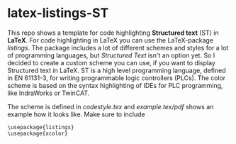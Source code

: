 # latex-listings-ST

This repo shows a template for code highlighting **Structured text** (ST) in **LaTeX**.
For code highlighting in LaTeX you can use the LaTeX-package _listings_. The package includes a lot of different schemes and styles for a lot of programming languages, but *Structured Text* isn't an option yet. So I decided to create a custom scheme you can use, if you want to display Structured text in LaTeX. ST is a high level programming language, defined in EN 61131-3, for writing programmable logic controllers (PLCs). 
The color scheme is based on the syntax highlighting of IDEs for PLC programming, like IndraWorks or TwinCAT.

The scheme is defined in _codestyle.tex_ and _example.tex/pdf_ shows an example how it looks like. Make sure to include
```
\usepackage{listings}
\usepackage{xcolor}
```
